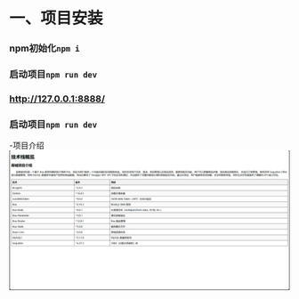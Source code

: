 # 一、项目安装
### npm初始化`npm i`
### 启动项目`npm run dev`
### http://127.0.0.1:8888/
### 启动项目`npm run dev`

-项目介绍
![描述信息](https://github.com/1542608903/store-server-node/blob/main/Snipaste_2024-09-16_22-02-21.png)


